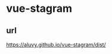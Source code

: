 # vue-stagram

## url
<a href="https://aluvy.github.io/vue-stagram/dist/" target="blank">https://aluvy.github.io/vue-stagram/dist/</a>
